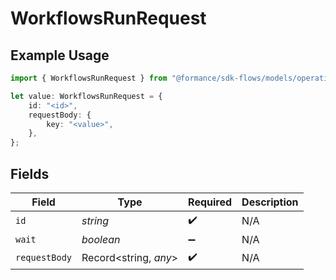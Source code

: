 # WorkflowsRunRequest

## Example Usage

```typescript
import { WorkflowsRunRequest } from "@formance/sdk-flows/models/operations";

let value: WorkflowsRunRequest = {
    id: "<id>",
    requestBody: {
        key: "<value>",
    },
};
```

## Fields

| Field                 | Type                  | Required              | Description           |
| --------------------- | --------------------- | --------------------- | --------------------- |
| `id`                  | *string*              | :heavy_check_mark:    | N/A                   |
| `wait`                | *boolean*             | :heavy_minus_sign:    | N/A                   |
| `requestBody`         | Record<string, *any*> | :heavy_check_mark:    | N/A                   |